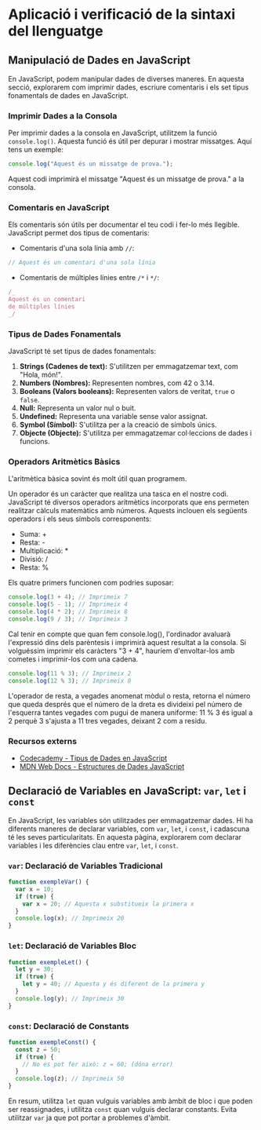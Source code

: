 # Aplicació i verificació de la sintaxi del llenguatge

## Manipulació de Dades en JavaScript

En JavaScript, podem manipular dades de diverses maneres. En aquesta secció, explorarem com imprimir dades, escriure comentaris i els set tipus fonamentals de dades en JavaScript.

### Imprimir Dades a la Consola

Per imprimir dades a la consola en JavaScript, utilitzem la funció `console.log()`. Aquesta funció és útil per depurar i mostrar missatges. Aquí tens un exemple:

```javascript
console.log("Aquest és un missatge de prova.");
```

Aquest codi imprimirà el missatge "Aquest és un missatge de prova." a la consola.

### Comentaris en JavaScript

Els comentaris són útils per documentar el teu codi i fer-lo més llegible. JavaScript permet dos tipus de comentaris:

- Comentaris d'una sola línia amb `//`:

```javascript
// Aquest és un comentari d'una sola línia
```

- Comentaris de múltiples línies entre `/*` i `*/`:

```javascript
/_
Aquest és un comentari
de múltiples línies
_/
```

### Tipus de Dades Fonamentals

JavaScript té set tipus de dades fonamentals:

1. **Strings (Cadenes de text):** S'utilitzen per emmagatzemar text, com "Hola, món!".
2. **Numbers (Nombres):** Representen nombres, com 42 o 3.14.
3. **Booleans (Valors booleans):** Representen valors de veritat, `true` o `false`.
4. **Null:** Representa un valor nul o buit.
5. **Undefined:** Representa una variable sense valor assignat.
6. **Symbol (Símbol):** S'utilitza per a la creació de símbols únics.
7. **Objecte (Objecte):** S'utilitza per emmagatzemar col·leccions de dades i funcions.

### Operadors Aritmètics Bàsics

L'aritmètica bàsica sovint és molt útil quan programem.

Un operador és un caràcter que realitza una tasca en el nostre codi. JavaScript té diversos operadors aritmètics incorporats que ens permeten realitzar càlculs matemàtics amb números. Aquests inclouen els següents operadors i els seus símbols corresponents:

- Suma: +
- Resta: -
- Multiplicació: \*
- Divisió: /
- Resta: %

Els quatre primers funcionen com podries suposar:

```javascript
console.log(3 + 4); // Imprimeix 7
console.log(5 - 1); // Imprimeix 4
console.log(4 * 2); // Imprimeix 8
console.log(9 / 3); // Imprimeix 3
```

Cal tenir en compte que quan fem console.log(), l'ordinador avaluarà l'expressió dins dels parèntesis i imprimirà aquest resultat a la consola. Si volguéssim imprimir els caràcters "3 + 4", hauríem d'envoltar-los amb cometes i imprimir-los com una cadena.

```javascript
console.log(11 % 3); // Imprimeix 2
console.log(12 % 3); // Imprimeix 0
```

L'operador de resta, a vegades anomenat mòdul o resta, retorna el número que queda després que el número de la dreta es divideixi pel número de l'esquerra tantes vegades com pugui de manera uniforme: 11 % 3 és igual a 2 perquè 3 s'ajusta a 11 tres vegades, deixant 2 com a residu.

### Recursos externs

- [Codecademy - Tipus de Dades en JavaScript](https://www.codecademy.com/resources/docs/javascript/data-types?page_ref=catalog)
- [MDN Web Docs - Estructures de Dades JavaScript](https://developer.mozilla.org/en-US/docs/Web/JavaScript/Data_structures)

## Declaració de Variables en JavaScript: `var`, `let` i `const`

En JavaScript, les variables són utilitzades per emmagatzemar dades. Hi ha diferents maneres de declarar variables, com `var`, `let`, i `const`, i cadascuna té les seves particularitats. En aquesta pàgina, explorarem com declarar variables i les diferències clau entre `var`, `let`, i `const`.

### `var`: Declaració de Variables Tradicional

```javascript
function exempleVar() {
  var x = 10;
  if (true) {
    var x = 20; // Aquesta x substitueix la primera x
  }
  console.log(x); // Imprimeix 20
}
```

### `let`: Declaració de Variables Bloc

```javascript
function exempleLet() {
  let y = 30;
  if (true) {
    let y = 40; // Aquesta y és diferent de la primera y
  }
  console.log(y); // Imprimeix 30
}
```

### `const`: Declaració de Constants

```javascript
function exempleConst() {
  const z = 50;
  if (true) {
    // No es pot fer això: z = 60; (dóna error)
  }
  console.log(z); // Imprimeix 50
}
```

En resum, utilitza `let` quan vulguis variables amb àmbit de bloc i que poden ser reassignades, i utilitza `const` quan vulguis declarar constants. Evita utilitzar `var` ja que pot portar a problemes d'àmbit.
